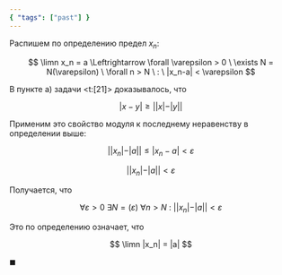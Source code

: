```yaml
---
{ "tags": ["past"] }
---
```


Распишем по определению предел $x_n$:

$$ \limn x_n = a \Leftrightarrow \forall \varepsilon > 0 \ \exists N = N(\varepsilon) \ \forall n > N \ : \ |x_n-a| < \varepsilon $$

В пункте а) задачи <t:[21]> доказывалось, что

$$ |x-y| \geq ||x|-|y|| $$

Применим это свойство модуля к последнему неравенству в определении выше:

$$ ||x_n|-|a|| \leq |x_n - a| < \varepsilon $$

$$ ||x_n|-|a|| < \varepsilon $$

Получается, что

$$ \forall \varepsilon > 0 \ \exists N = (\varepsilon) \ \forall n > N \ : \ ||x_n|-|a|| < \varepsilon $$

Это по определению означает, что

$$ \limn |x_n| = |a| $$

$\blacksquare$